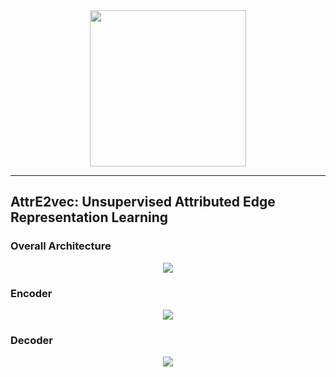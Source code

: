 <div align=center> <image src="./img/logo.png" width="250px"> </div>

--------------------

## AttrE2vec:  Unsupervised Attributed Edge Representation Learning



### Overall Architecture

<div align=center> <image src="./img/overall.png"> </div>

### Encoder

<div align=center> <image src="./img/encoder.png"> </div>

### Decoder

<div align=center> <image src="./img/decoder.png"> </div>
